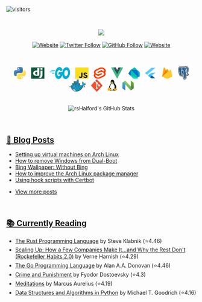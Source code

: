 ![visitors](https://visitor-badge.glitch.me/badge?page_id=rsHalford)

<br>

<p align="center">
  <img src="https://readme-typing-svg.herokuapp.com/?lines=Hi,+I'm+Richard++;A+self-taught+developer++;Primarily+using+Python+and+Go++;Who+is+always+wanting+to+learn;And+sharing+that+along+the+way!++&center=true&height=45&width=600&font=JetBrains+Mono&size=30&color=58a6ff" style="max-width:100%;">
</p>

<div align="center">

  [![Website](https://img.shields.io/website?label=BLOG&color=fb4934&labelColor=cc241d&logoColor=ffffff&style=for-the-badge&url=https%3A%2F%2Fwww.xhalford.com)](https://www.xhalford.com)
  [![Twitter Follow](https://img.shields.io/twitter/follow/rshalford_?label=FOLLOW&color=83a598&labelColor=458588&logoColor=ffffff&logo=twitter&style=for-the-badge)](https://twitter.com/intent/follow?original_referer=https%3A%2F%2Fgithub.com%2Frshalford_&screen_name=rshalford_)
  [![GitHub Follow](https://img.shields.io/github/followers/rsHalford?label=FOLLOW&color=fe8019&labelColor=d65d0e&logoColor=ffffff&logo=github&style=for-the-badge)](https://github.com/rsHalford)
  [![Website](https://img.shields.io/website?label=CONTACT&color=d3869b&labelColor=b16286&logoColor=ffffff&style=for-the-badge&url=https%3A%2F%2Fcontact.xhalford.com)](https://contact.xhalford.com)

</div>

<br>
<br>

<div align="center">

  <img align="center" hspace="5" alt="Python" height="32px" src="./assets/languages/python-logo.svg" />
  <img align="center" hspace="5" alt="Django" height="30px" width="35px" src="./assets/languages/django-logo.svg" />
  <img align="center" hspace="5" alt="Go" height="32px" width="54" src="./assets/languages/go-logo.svg" />
  <img align="center" hspace="5" alt="JavaScript" height="30px" width="35px" src="./assets/languages/javascript-logo.svg" />
  <img align="center" hspace="5" alt="Svelte" height="30px" width="32px" src="./assets/languages/svelte-logo.svg" />
  <img align="center" hspace="5" alt="Vue.js" height="30px" width="32px" src="./assets/languages/vuejs-logo.svg" />
  <img align="center" hspace="5" alt="Dart" height="30px" width="30px" src="./assets/languages/dart-logo.svg" />
  <img align="center" hspace="5" alt="Flutter" height="28px" width="30px" src="./assets/languages/flutter-logo.svg" />
  <img align="center" hspace="5" alt="Firebase" height="32px" width="30px" src="./assets/languages/firebase-logo.svg" />
  <img align="center" hspace="5" alt="Postgresql" height="35px" width="28px" src="./assets/languages/postgresql-logo.svg" />
  <img align="center" hspace="5" alt="Docker" height="32px" width="45px" src="./assets/languages/docker-logo.svg" />
  <img align="center" hspace="5" alt="Git" height="32px" width="30px" src="./assets/languages/git-logo.svg" />
  <img align="center" hspace="5" alt="Linux" height="30px" src="./assets/languages/tux-logo.svg" />
  <img align="center" hspace="5" alt="Nvim" height="26px" width="30px" src="./assets/languages/neovim-logo.svg" />

</div>

<br>
<br>

<div align="center">

  <img align="center" alt="rsHalford's GitHub Stats" src="https://github-readme-stats.vercel.app/api?username=rsHalford&show_icons=true&hide_border=true&include_all_commits&count_private=true&theme=react" />

</div>

<br>
<br>

## [📰 Blog Posts](https://www.xhalford.com/)
<!-- BLOG-POST-LIST:START -->
- [Setting up virtual machines on Arch Linux](https://xhalford.com/setting-up-virtual-machines-on-arch-linux/)
- [How to remove Windows from Dual-Boot](https://xhalford.com/how-to-remove-windows-from-dual-boot/)
- [Bing Wallpaper: Without Bing](https://xhalford.com/bing-wallpaper-without-bing/)
- [How to improve the Arch Linux package manager](https://xhalford.com/how-to-improve-the-arch-linux-package-manager/)
- [Using hook scripts with Certbot](https://xhalford.com/using-hook-scripts-with-certbot/)
<!-- BLOG-POST-LIST:END -->
- [View more posts](https://www.xhalford.com/)

<br>

## [📚 Currently Reading](https://www.goodreads.com/user/show/108397109-richard)
<!-- GOODREADS-LIST:START -->
- [The Rust Programming Language](https://www.goodreads.com/review/show/5135106649?utm_medium=api&utm_source=rss) by Steve Klabnik (⭐️4.46)
- [Scaling Up: How a Few Companies Make It...and Why the Rest Don't (Rockefeller Habits 2.0)](https://www.goodreads.com/review/show/4831109843?utm_medium=api&utm_source=rss) by Verne Harnish (⭐️4.29)
- [The Go Programming Language](https://www.goodreads.com/review/show/4383348659?utm_medium=api&utm_source=rss) by Alan A.A. Donovan (⭐️4.46)
- [Crime and Punishment](https://www.goodreads.com/review/show/4383439531?utm_medium=api&utm_source=rss) by Fyodor Dostoevsky (⭐️4.3)
- [Meditations](https://www.goodreads.com/review/show/3650256187?utm_medium=api&utm_source=rss) by Marcus Aurelius (⭐️4.19)
- [Data Structures and Algorithms in Python](https://www.goodreads.com/review/show/4179537574?utm_medium=api&utm_source=rss) by Michael T. Goodrich (⭐️4.16)
<!-- GOODREADS-LIST:END -->
